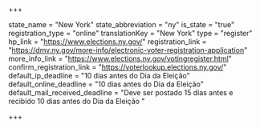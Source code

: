 +++

state_name = "New York"
state_abbreviation = "ny"
is_state = "true"
registration_type = "online"
translationKey = "New York"
type = "register"
hp_link = "https://www.elections.ny.gov/"
registration_link = "https://dmv.ny.gov/more-info/electronic-voter-registration-application"
more_info_link = "https://www.elections.ny.gov/votingregister.html"
confirm_registration_link = "https://voterlookup.elections.ny.gov/"
default_ip_deadline = "10 dias antes do Dia da Eleição"
default_online_deadline = "10 dias antes do Dia da Eleição"
default_mail_received_deadline = "Deve ser postado 15 dias antes e recibido 10 dias antes do Dia da Eleição "

+++